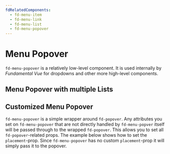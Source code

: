 ```yaml
---
fdRelatedComponents:
  - fd-menu-item
  - fd-menu-link
  - fd-menu-list
  - fd-menu-popover
---
```


# Menu Popover

`fd-menu-popover` is a relatively low-level component. It is used internally by *Fundamental Vue* for dropdowns and other more high-level components.

## Menu Popover with multiple Lists

<d-example name="default-menu-popover">
</d-example>

## Customized Menu Popover

`fd-menu-popover` is a simple wrapper around `fd-popover`. Any attributes you set on `fd-menu-popover` that are not directly handled by `fd-menu-popver` itself will be passed through to the wrapped `fd-popover`. This allows you to set all `fd-popover`-related props. The example below shows how to set the `placement`-prop. Since `fd-menu-popover` has no custom `placement`-prop it will simply pass it to the popover.

<d-example name="menu-popover-placement">
</d-example>
